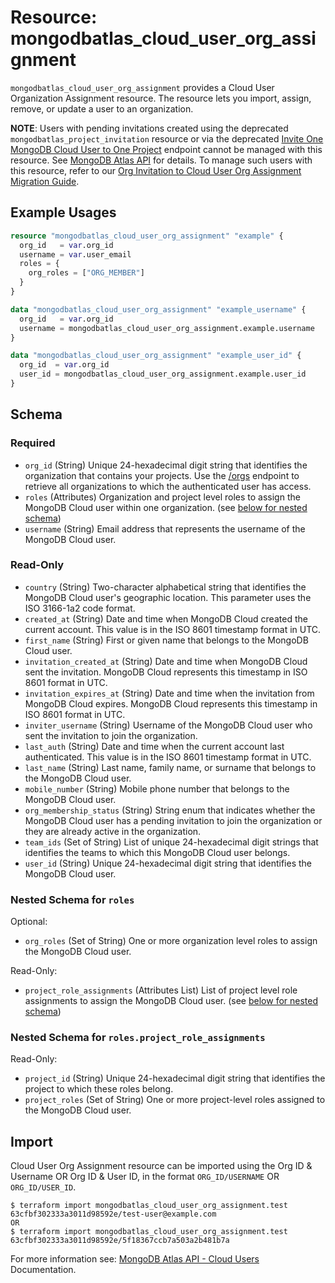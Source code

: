# Resource: mongodbatlas_cloud_user_org_assignment

`mongodbatlas_cloud_user_org_assignment` provides a Cloud User Organization Assignment resource. The resource lets you import, assign, remove, or update a user to an organization.

**NOTE**: Users with pending invitations created using the deprecated `mongodbatlas_project_invitation` resource or via the deprecated [Invite One MongoDB Cloud User to One Project](https://www.mongodb.com/docs/api/doc/atlas-admin-api-v2/operation/operation-getorganizationuser#tag/Projects/operation/createProjectInvitation)
endpoint cannot be managed with this resource. See [MongoDB Atlas API](https://www.mongodb.com/docs/api/doc/atlas-admin-api-v2/operation/operation-getorganizationuser) for details.
To manage such users with this resource, refer to our [Org Invitation to Cloud User Org Assignment Migration Guide](../guides/org-invitation-to-cloud-user-org-assignment-migration-guide).

## Example Usages

```terraform
resource "mongodbatlas_cloud_user_org_assignment" "example" {
  org_id   = var.org_id
  username = var.user_email
  roles = {
    org_roles = ["ORG_MEMBER"]
  }
}

data "mongodbatlas_cloud_user_org_assignment" "example_username" {
  org_id   = var.org_id
  username = mongodbatlas_cloud_user_org_assignment.example.username
}

data "mongodbatlas_cloud_user_org_assignment" "example_user_id" {
  org_id  = var.org_id
  user_id = mongodbatlas_cloud_user_org_assignment.example.user_id
}
```

<!-- schema generated by tfplugindocs -->
## Schema

### Required

- `org_id` (String) Unique 24-hexadecimal digit string that identifies the organization that contains your projects. Use the [/orgs](https://www.mongodb.com/docs/api/doc/atlas-admin-api-v2/group/endpoint-organizations) endpoint to retrieve all organizations to which the authenticated user has access.
- `roles` (Attributes) Organization and project level roles to assign the MongoDB Cloud user within one organization. (see [below for nested schema](#nestedatt--roles))
- `username` (String) Email address that represents the username of the MongoDB Cloud user.

### Read-Only

- `country` (String) Two-character alphabetical string that identifies the MongoDB Cloud user's geographic location. This parameter uses the ISO 3166-1a2 code format.
- `created_at` (String) Date and time when MongoDB Cloud created the current account. This value is in the ISO 8601 timestamp format in UTC.
- `first_name` (String) First or given name that belongs to the MongoDB Cloud user.
- `invitation_created_at` (String) Date and time when MongoDB Cloud sent the invitation. MongoDB Cloud represents this timestamp in ISO 8601 format in UTC.
- `invitation_expires_at` (String) Date and time when the invitation from MongoDB Cloud expires. MongoDB Cloud represents this timestamp in ISO 8601 format in UTC.
- `inviter_username` (String) Username of the MongoDB Cloud user who sent the invitation to join the organization.
- `last_auth` (String) Date and time when the current account last authenticated. This value is in the ISO 8601 timestamp format in UTC.
- `last_name` (String) Last name, family name, or surname that belongs to the MongoDB Cloud user.
- `mobile_number` (String) Mobile phone number that belongs to the MongoDB Cloud user.
- `org_membership_status` (String) String enum that indicates whether the MongoDB Cloud user has a pending invitation to join the organization or they are already active in the organization.
- `team_ids` (Set of String) List of unique 24-hexadecimal digit strings that identifies the teams to which this MongoDB Cloud user belongs.
- `user_id` (String) Unique 24-hexadecimal digit string that identifies the MongoDB Cloud user.

<a id="nestedatt--roles"></a>
### Nested Schema for `roles`

Optional:

- `org_roles` (Set of String) One or more organization level roles to assign the MongoDB Cloud user.

Read-Only:

- `project_role_assignments` (Attributes List) List of project level role assignments to assign the MongoDB Cloud user. (see [below for nested schema](#nestedatt--roles--project_role_assignments))

<a id="nestedatt--roles--project_role_assignments"></a>
### Nested Schema for `roles.project_role_assignments`

Read-Only:

- `project_id` (String) Unique 24-hexadecimal digit string that identifies the project to which these roles belong.
- `project_roles` (Set of String) One or more project-level roles assigned to the MongoDB Cloud user.

## Import

Cloud User Org Assignment resource can be imported using the Org ID & Username OR Org ID & User ID, in the format `ORG_ID/USERNAME` OR `ORG_ID/USER_ID`.

```
$ terraform import mongodbatlas_cloud_user_org_assignment.test 63cfbf302333a3011d98592e/test-user@example.com
OR
$ terraform import mongodbatlas_cloud_user_org_assignment.test 63cfbf302333a3011d98592e/5f18367ccb7a503a2b481b7a
```

For more information see: [MongoDB Atlas API - Cloud Users](https://www.mongodb.com/docs/api/doc/atlas-admin-api-v2/operation/operation-createorganizationuser) Documentation.
